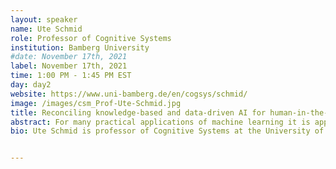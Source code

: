 ```yaml
---
layout: speaker
name: Ute Schmid
role: Professor of Cognitive Systems
institution: Bamberg University
#date: November 17th, 2021
label: November 17th, 2021
time: 1:00 PM - 1:45 PM EST
day: day2
website: https://www.uni-bamberg.de/en/cogsys/schmid/
image: /images/csm_Prof-Ute-Schmid.jpg
title: Reconciling knowledge-based and data-driven AI for human-in-the-loop machine learning
abstract: For many practical applications of machine learning it is appropriate or even necessary to make use of human expertise to compensate a too small amount or low quality of data. Taking into account knowledge which is available in explicit form reduces the amount of data needed for learning. Furthermore, even if domain experts cannot formulate knowledge explicitly, they typically can recognize and correct erroneous decisions or actions. This type of implicit knowledge can be injected into the learning process to guide model adapation. These insights have led to the so-called third wave of AI with a focus on explainablity (XAI). In the talk, I will introduce research on explanatory and interactive machine learning. I will present inductive programming as a powerful approach to learn interpretable models in relational domains. Arguing for the need of specific exlanations for different stakeholders and goals, I will introduce different types of explanations based on theories and findings from cognitive science. Furthermore, I will show how intelligent tutor systems and XAI can be combined to support constructive learning. Algorithmic realisations of explanation generation will be complemented with results from psychological experiments investigating the effect on joint human-AI task performance and trust. Finally, current research projects are introduced to illustrate applications of the presented work in medical diagnostics, quality control in industrial production, file management, and accountability.
bio: Ute Schmid is professor of Cognitive Systems at the University of Bamberg. She has university diplomas in computer science as well as psychology, and a doctor degree and a habilitation in computer science from TU Berlin. Her research interests are in the domain of human-level machine learning, explainable AI, and learning on relational data, especially inductive programming. Research topics are explanation generation, cognitive tutor systems, and cooperative and interactive learning. Ute Schmid is head of the Fraunhofer IIS project group Comprehensible AI (CAI) and member of the Bavarian AI council. She has been president of the German Cognitive Science Socienty (GK) and speaker of the SIG Cognition of the Section for AI of the German Computer Science Society (GI). Ute dedicates a significant amount of her time to measures supporting women in computer science and in 2018 won the Minerva Gender Equality Award of Informatics Europe for her university. Since many years she offers and organizes computer science workshops for children, including workshops on AI. For her outreach activities, in 2020 she has received the Rainer-Markgraf Award.


---
```

